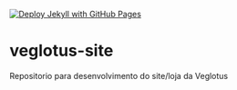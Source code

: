 [![Deploy Jekyll with GitHub Pages](https://github.com/AlanPerdomo/veglotus-site/actions/workflows/jekyll-gh-pages.yml/badge.svg)](https://github.com/AlanPerdomo/veglotus-site/actions/workflows/jekyll-gh-pages.yml)
# veglotus-site
Repositorio para desenvolvimento do site/loja da Veglotus
